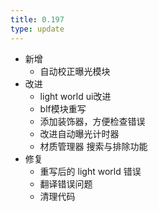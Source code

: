 ```yaml
---
title: 0.197
type: update
---
```



+ 新增
    + 自动校正曝光模块
+ 改进
    + 	light world ui改进
    + 	blf模块重写
    + 	添加装饰器，方便检查错误
    + 	改进自动曝光计时器
    + 	材质管理器 搜索与排除功能
+ 修复
    + 重写后的 light world 错误
    + 翻译错误问题
    + 清理代码


​    

